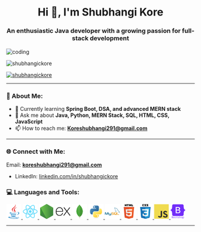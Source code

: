 <h1 align="center">Hi 👋, I'm Shubhangi Kore</h1>
<h3 align="center">An enthusiastic Java developer with a growing passion for full-stack development</h3>

<img src="https://img.freepik.com/free-vector/programmer-working-with-php_52683-22998.jpg?w=740&t=st=1696156830~exp=1696157430~hmac=c633cde2e00b0a578d0c16095ad11e3fb67acb4c25155812aefcb5f9c5c26ce5" alt="coding" align="center">

<p align="left"> <img src="https://komarev.com/ghpvc/?username=shubhangickore&label=Profile%20views&color=0e75b6&style=flat" alt="shubhangickore" /> </p>

<p align="left"> <a href="https://github.com/ryo-ma/github-profile-trophy"><img src="https://github-profile-trophy.vercel.app/?username=shubhangickore" alt="shubhangickore" /></a> </p>

---

### 🧠 About Me:

- 🌱 Currently learning **Spring Boot, DSA, and advanced MERN stack**
- 💬 Ask me about **Java, Python, MERN Stack, SQL, HTML, CSS, JavaScript**
- 📫 How to reach me: **Koreshubhangi291@gmail.com**

---

### 🌐 Connect with Me:

Email: **koreshubhangi291@gmail.com**
- LinkedIn: [linkedin.com/in/shubhangickore](https://www.linkedin.com/in/shubhangickore)


### 💻 Languages and Tools:

<p align="left">
  <a href="https://www.java.com" target="_blank"> <img src="https://raw.githubusercontent.com/devicons/devicon/master/icons/java/java-original.svg" width="40" height="40"/> </a>
  <a href="https://reactjs.org/" target="_blank"> <img src="https://raw.githubusercontent.com/devicons/devicon/master/icons/react/react-original.svg" width="40" height="40"/> </a>
  <a href="https://nodejs.org" target="_blank"> <img src="https://raw.githubusercontent.com/devicons/devicon/master/icons/nodejs/nodejs-original.svg" width="40" height="40"/> </a>
  <a href="https://expressjs.com" target="_blank"> <img src="https://raw.githubusercontent.com/devicons/devicon/master/icons/express/express-original.svg" width="40" height="40"/> </a>
  <a href="https://www.mongodb.com/" target="_blank"> <img src="https://raw.githubusercontent.com/devicons/devicon/master/icons/mongodb/mongodb-original.svg" width="40" height="40"/> </a>
  <a href="https://www.python.org" target="_blank"> <img src="https://raw.githubusercontent.com/devicons/devicon/master/icons/python/python-original.svg" width="40" height="40"/> </a>
  <a href="https://www.mysql.com/" target="_blank"> <img src="https://raw.githubusercontent.com/devicons/devicon/master/icons/mysql/mysql-original-wordmark.svg" width="40" height="40"/> </a>
  <a href="https://www.w3schools.com/html/" target="_blank"> <img src="https://raw.githubusercontent.com/devicons/devicon/master/icons/html5/html5-original-wordmark.svg" width="40" height="40"/> </a>
  <a href="https://developer.mozilla.org/en-US/docs/Web/CSS" target="_blank"> <img src="https://raw.githubusercontent.com/devicons/devicon/master/icons/css3/css3-original-wordmark.svg" width="40" height="40"/> </a>
  <a href="https://developer.mozilla.org/en-US/docs/Web/JavaScript" target="_blank"> <img src="https://raw.githubusercontent.com/devicons/devicon/master/icons/javascript/javascript-original.svg" width="40" height="40"/> </a>
  <a href="https://getbootstrap.com" target="_blank"> <img src="https://raw.githubusercontent.com/devicons/devicon/master/icons/bootstrap/bootstrap-plain-wordmark.svg" width="40" height="40"/> </a>
</p>

---

